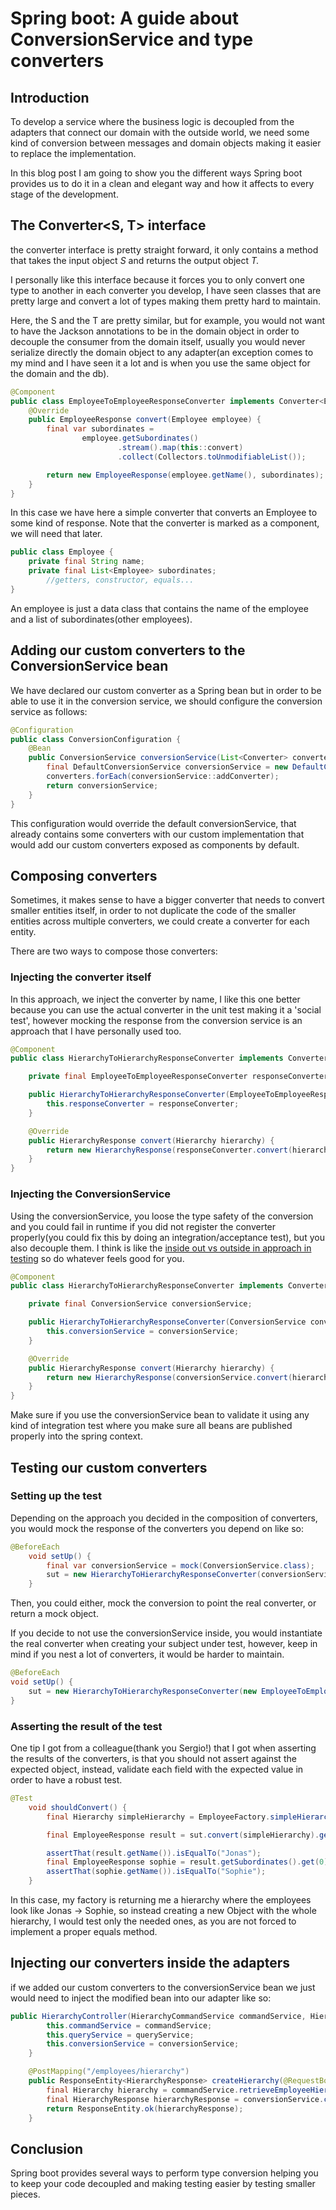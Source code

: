 
# Spring boot: A guide about ConversionService and type converters

## Introduction

To develop a service where the business logic is decoupled from the adapters that connect our domain with the outside world, we need some kind of conversion between messages and domain objects making it easier to replace the implementation.

In this blog post I am going to show you the different ways Spring boot provides us to do it in a clean and elegant way and how it affects to every stage of the development.

## The Converter<S, T> interface

the converter interface is pretty straight forward, it only contains a method that takes the input object *S* and returns the output object *T.* 

I personally like this interface because it forces you to only convert one type to another in each converter you develop, I have seen classes that are pretty large and convert a lot of types making them pretty hard to maintain.

Here, the S and the T are pretty similar, but for example, you would not want to have the Jackson annotations to be in the domain object in order to decouple the consumer from the domain itself, usually you would never serialize directly the domain object to any adapter(an exception comes to my mind and I have seen it a lot and is when you use the same object for the domain and the db).

```java
@Component
public class EmployeeToEmployeeResponseConverter implements Converter<Employee, EmployeeResponse> {
    @Override
    public EmployeeResponse convert(Employee employee) {
        final var subordinates =
                employee.getSubordinates()
                        .stream().map(this::convert)
                        .collect(Collectors.toUnmodifiableList());

        return new EmployeeResponse(employee.getName(), subordinates);
    }
}
```

In this case we have here a simple converter that converts an Employee to some kind of response. Note that the converter is marked as a component, we will need that later. 

```java
public class Employee {
    private final String name;
    private final List<Employee> subordinates;
		//getters, constructor, equals...
}
```

An employee is just a data class that contains the name of the employee and a list of subordinates(other employees).

## Adding our custom converters to the ConversionService bean

We have declared our custom converter as a Spring bean but in order to be able to use it in the conversion service, we should configure the conversion service as follows:

```java
@Configuration
public class ConversionConfiguration {
    @Bean
    public ConversionService conversionService(List<Converter> converters) {
        final DefaultConversionService conversionService = new DefaultConversionService();
        converters.forEach(conversionService::addConverter);
        return conversionService;
    }
}
```

This configuration would override the default conversionService, that already contains some converters with our custom implementation that would add our custom converters exposed as components by default.

## Composing converters

Sometimes, it makes sense to have a bigger converter that needs to convert smaller entities itself, in order to not duplicate the code of the smaller entities across multiple converters, we could create a converter for each entity.

There are two ways to compose those converters:

### Injecting the converter itself

In this approach, we inject the converter by name, I like this one better because you can use the actual converter in the unit test making it a 'social test', however mocking the response from the conversion service is an approach that I have personally used too.

```java
@Component
public class HierarchyToHierarchyResponseConverter implements Converter<Hierarchy, HierarchyResponse> {

    private final EmployeeToEmployeeResponseConverter responseConverter;

    public HierarchyToHierarchyResponseConverter(EmployeeToEmployeeResponseConverter responseConverter) {
        this.responseConverter = responseConverter;
    }

    @Override
    public HierarchyResponse convert(Hierarchy hierarchy) {
        return new HierarchyResponse(responseConverter.convert(hierarchy.getSupervisor()));
    }
}
```

### Injecting the ConversionService

Using the conversionService, you loose the type safety of the conversion and you could fail in runtime if you did not register the converter properly(you could fix this by doing an integration/acceptance test), but you also decouple them. I think is like the [inside out vs outside in approach in testing](https://8thlight.com/blog/georgina-mcfadyen/2016/06/27/inside-out-tdd-vs-outside-in.html) so do whatever feels good for you.

```java
@Component
public class HierarchyToHierarchyResponseConverter implements Converter<Hierarchy, HierarchyResponse> {

    private final ConversionService conversionService;

    public HierarchyToHierarchyResponseConverter(ConversionService conversionService) {
        this.conversionService = conversionService;
    }

    @Override
    public HierarchyResponse convert(Hierarchy hierarchy) {
        return new HierarchyResponse(conversionService.convert(hierarchy.getSupervisor(), EmployeeResponse.class));
    }
}
```

Make sure if you use the conversionService bean to validate it using any kind of integration test where you make sure all beans are published properly into the spring context.

## Testing our custom converters

### Setting up the test

Depending on the approach you decided in the composition of converters, you would mock the response of the converters you depend on like so:

```java
@BeforeEach
    void setUp() {
        final var conversionService = mock(ConversionService.class);
        sut = new HierarchyToHierarchyResponseConverter(conversionService);
    }
```

Then, you could either, mock the conversion to point the real converter, or return a mock object.

If you decide to not use the conversionService inside, you would instantiate the real converter when creating your subject under test, however, keep in mind if you nest a lot of converters, it would be harder to maintain.

```java
@BeforeEach
void setUp() {
    sut = new HierarchyToHierarchyResponseConverter(new EmployeeToEmployeeResponseConverter());
}
```

### Asserting the result of the test

One tip I got from a colleague(thank you Sergio!) that I got when asserting the results of the converters, is that you should not assert against the expected object, instead, validate each field with the expected value in order to have a robust test.

```java
@Test
    void shouldConvert() {
        final Hierarchy simpleHierarchy = EmployeeFactory.simpleHierarchy();

        final EmployeeResponse result = sut.convert(simpleHierarchy).getSupervisor();

        assertThat(result.getName()).isEqualTo("Jonas");
        final EmployeeResponse sophie = result.getSubordinates().get(0);
        assertThat(sophie.getName()).isEqualTo("Sophie");
    } 
```

In this case, my factory is returning me a hierarchy where the employees look like Jonas → Sophie, so instead creating a new Object with the whole hierarchy, I would test only the needed ones, as you are not forced to implement a proper equals method.

## Injecting our converters inside the adapters

if we added our custom converters to the conversionService bean we just would need to inject the modified bean into our adapter like so:

```java
public HierarchyController(HierarchyCommandService commandService, HierarchyQueryService queryService, ConversionService conversionService) {
        this.commandService = commandService;
        this.queryService = queryService;
        this.conversionService = conversionService;
    }

    @PostMapping("/employees/hierarchy")
    public ResponseEntity<HierarchyResponse> createHierarchy(@RequestBody Map<String, String> employees) {
        final Hierarchy hierarchy = commandService.retrieveEmployeeHierarchy(employees);
        final HierarchyResponse hierarchyResponse = conversionService.convert(hierarchy, HierarchyResponse.class);
        return ResponseEntity.ok(hierarchyResponse);
    }
```

## Conclusion

Spring boot provides several ways to perform type conversion helping you to keep your code decoupled and making testing easier by testing smaller pieces.
